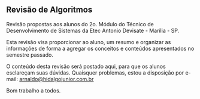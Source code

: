 ## Revisão de Algoritmos

Revisão propostas aos alunos do 2o. Módulo do Técnico de Desenvolvimento de Sistemas da Etec Antonio Devisate - Marília - SP.

Esta revisão visa proporcionar ao aluno, um resumo e organizar as informações de forma a agregar os conceitos e conteúdos apresentados no semestre passado.

O conteúdo desta revisão será postado aqui, para que os alunos esclareçam suas dúvidas. Quaisquer problemas, estou a disposição por e-mail: arnaldo@hidalgojunior.com.br

Bom trabalho a todos.
